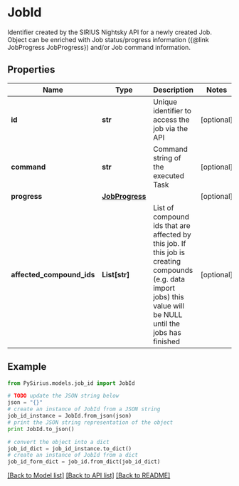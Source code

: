 # JobId

Identifier created by the SIRIUS Nightsky API for a newly created Job.  Object can be enriched with Job status/progress information ({@link JobProgress JobProgress}) and/or Job command information.

## Properties

Name | Type | Description | Notes
------------ | ------------- | ------------- | -------------
**id** | **str** | Unique identifier to access the job via the API | [optional] 
**command** | **str** | Command string of the executed Task | [optional] 
**progress** | [**JobProgress**](JobProgress.md) |  | [optional] 
**affected_compound_ids** | **List[str]** | List of compound ids that are affected by this job.  If this job is creating compounds (e.g. data import jobs) this value will be NULL until the jobs has finished | [optional] 

## Example

```python
from PySirius.models.job_id import JobId

# TODO update the JSON string below
json = "{}"
# create an instance of JobId from a JSON string
job_id_instance = JobId.from_json(json)
# print the JSON string representation of the object
print JobId.to_json()

# convert the object into a dict
job_id_dict = job_id_instance.to_dict()
# create an instance of JobId from a dict
job_id_form_dict = job_id.from_dict(job_id_dict)
```
[[Back to Model list]](../README.md#documentation-for-models) [[Back to API list]](../README.md#documentation-for-api-endpoints) [[Back to README]](../README.md)


